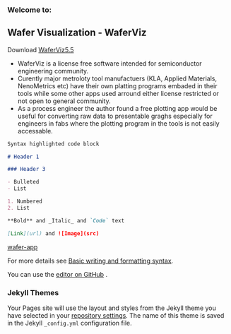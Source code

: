 ### Welcome to:
## Wafer Visualization - WaferViz

Download [WaferViz5.5](https://github.com/lihou0427/hot-ice/blob/main/WaferViz_5.5.exe)


- WaferViz is a license free software intended for semiconductor engineering community.
- Curently major metroloty tool manufactuers (KLA, Applied Materials, NenoMetrics etc) have their own platting programs embaded in their tools while some other apps used arround either license restricted or not open to general community.
- As a process engineer the author found a free plotting app would be useful for converting raw data to presentable graghs especially for engineers in fabs where the plotting program in the tools is not easily accessable. 


```markdown
Syntax highlighted code block

# Header 1

### Header 3

- Bulleted
- List

1. Numbered
2. List

**Bold** and _Italic_ and `Code` text

[Link](url) and ![Image](src)
```

[wafer-app](https://github.com/lihou0427/hot-ice/blob/main/WaferViz_5.5.exe)


For more details see [Basic writing and formatting syntax](https://docs.github.com/en/github/writing-on-github/getting-started-with-writing-and-formatting-on-github/basic-writing-and-formatting-syntax).


You can use the [editor on GitHub](https://github.com/lihou0427/hot-ice/edit/gh-pages/index.md) .

### Jekyll Themes

Your Pages site will use the layout and styles from the Jekyll theme you have selected in your [repository settings](https://github.com/lihou0427/hot-ice/settings/pages). The name of this theme is saved in the Jekyll `_config.yml` configuration file.








